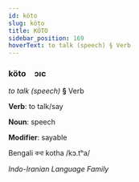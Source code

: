 ```yaml
---
id: köto
slug: köto
title: KÖTO
sidebar_position: 169
hoverText: to talk (speech) § Verb
---
```


### köto&emsp;<span kind="abugida">ɔıc</span>

*to talk (speech)* **§** Verb

**Verb**: to talk/say

**Noun**: speech

**Modifier**: sayable

Bengali কথা kotha /kɔ.tʰa/

*Indo-Iranian Language Family*